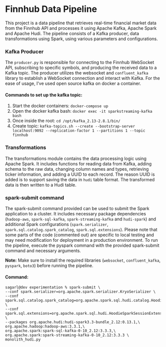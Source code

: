 # Finnhub Data Pipeline
This project is a data pipeline that retrieves real-time financial market data from the Finnhub API and processes it using Apache Kafka, Apache Spark and Apache Hudi. The pipeline consists of a Kafka producer, data transformations using Spark, using various parameters and configurations.
### Kafka Producer
The `producer.py` is responsible for connecting to the Finnhub WebSocket API, subscribing to specific symbols, and producing the received data to a Kafka topic. The producer utilizes the websocket and `confluent_kafka` library to establish a WebSocket connection and interact with Kafka. For the ease of usage, I've used open source kafka on docker a container. 

#### Commands to set up the kafka topic:
1. Start the docker containers: `docker-compose up`
2. Open the docker kafka bash: `docker exec -it sparkstreaming-kafka bash`
3. Once inside the root: `cd /opt/kafka_2.13-2.8.1/bin/`
4. Create topic: `kafka-topics.sh --create --bootstrap-server localhost:9092 --replication-factor 1 --partitions 1 --topic finnhub`

### Transformations
The transformations module contains the data processing logic using Apache Spark. It includes functions for reading data from Kafka, adding schema to the raw data, changing column names and types, retrieving ticker information, and adding a UUID to each record. The reason UUID is added is to support saving the data in `hudi` table format. The transformed data is then written to a Hudi table.
### spark-submit command
The spark-submit command provided can be used to submit the Spark application to a cluster. It includes necessary package dependencies (`hadoop-aws`, `spark-sql-kafka`, `spark-streaming-kafka` and `hudi-spark`) and additional Spark configurations (`spark.serializer`, `spark.sql.catalog.spark_catalog`, `spark.sql.extensions`).
Please note that some parts of the code (commented out) are specific to local testing and may need modification for deployment in a production environment.
To run the pipeline, execute the pyspark command with the provided spark-submit command and necessary arguments.

**Note:** Make sure to install the required libraries (`websocket`, `confluent_kafka`, `pyspark`, `boto3`) before running the pipeline.

#### Command: 
```
sagarl@dev experimentation % spark-submit \
--conf spark.serializer=org.apache.spark.serializer.KryoSerializer \
--conf spark.sql.catalog.spark_catalog=org.apache.spark.sql.hudi.catalog.HoodieCatalog \
--conf spark.sql.extensions=org.apache.spark.sql.hudi.HoodieSparkSessionExtension \
--packages org.apache.hudi:hudi-spark3.3-bundle_2.12:0.13.1,\
org.apache.hadoop:hadoop-aws:3.3.1,\
org.apache.spark:spark-sql-kafka-0-10_2.12:3.3.3,\
org.apache.spark:spark-streaming-kafka-0-10_2.12:3.3.3 \
monolith_hudi.py
```







